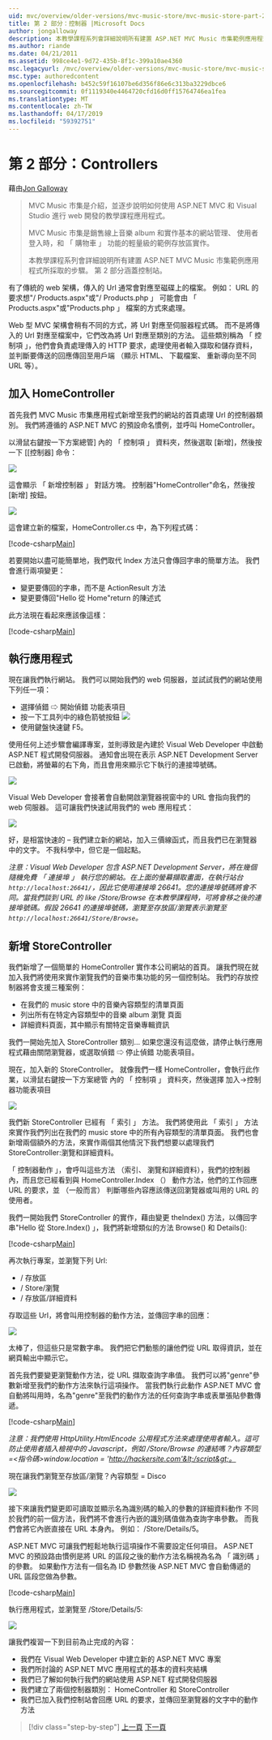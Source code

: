 ```yaml
---
uid: mvc/overview/older-versions/mvc-music-store/mvc-music-store-part-2
title: 第 2 部分：控制器 |Microsoft Docs
author: jongalloway
description: 本教學課程系列會詳細說明所有建置 ASP.NET MVC Music 市集範例應用程式所採取的步驟。 第 2 部分涵蓋控制站。
ms.author: riande
ms.date: 04/21/2011
ms.assetid: 998ce4e1-9d72-435b-8f1c-399a10ae4360
msc.legacyurl: /mvc/overview/older-versions/mvc-music-store/mvc-music-store-part-2
msc.type: authoredcontent
ms.openlocfilehash: b452c59f16107be6d356f86e6c313ba3229dbce6
ms.sourcegitcommit: 0f1119340e4464720cfd16d0ff15764746ea1fea
ms.translationtype: MT
ms.contentlocale: zh-TW
ms.lasthandoff: 04/17/2019
ms.locfileid: "59392751"
---
```

# <a name="part-2-controllers"></a>第 2 部分：Controllers

藉由[Jon Galloway](https://github.com/jongalloway)

> MVC Music 市集是介紹，並逐步說明如何使用 ASP.NET MVC 和 Visual Studio 進行 web 開發的教學課程應用程式。  
>   
> MVC Music 市集是銷售線上音樂 album 和實作基本的網站管理、 使用者登入時，和 「 購物車 」 功能的輕量級的範例存放區實作。  
>   
> 本教學課程系列會詳細說明所有建置 ASP.NET MVC Music 市集範例應用程式所採取的步驟。 第 2 部分涵蓋控制站。


有了傳統的 web 架構，傳入的 Url 通常會對應至磁碟上的檔案。 例如： URL 的要求想"/ Products.aspx"或"/ Products.php 」 可能會由 「 Products.aspx"或"Products.php 」 檔案的方式來處理。

Web 型 MVC 架構會稍有不同的方式，將 Url 對應至伺服器程式碼。 而不是將傳入的 Url 對應至檔案中，它們改為將 Url 對應至類別的方法。 這些類別稱為 「 控制項 」，他們會負責處理傳入的 HTTP 要求，處理使用者輸入擷取和儲存資料，並判斷要傳送的回應傳回至用戶端 （顯示 HTML、 下載檔案、 重新導向至不同URL 等）。

## <a name="adding-a-homecontroller"></a>加入 HomeController

首先我們 MVC Music 市集應用程式新增至我們的網站的首頁處理 Url 的控制器類別。 我們將遵循的 ASP.NET MVC 的預設命名慣例，並呼叫 HomeController。

以滑鼠右鍵按一下方案總管] 內的 「 控制項 」 資料夾，然後選取 [新增]，然後按一下 [[控制器] 命令：

![](mvc-music-store-part-2/_static/image1.jpg)

這會顯示 「 新增控制器 」 對話方塊。 控制器"HomeController"命名，然後按 [新增] 按鈕。

![](mvc-music-store-part-2/_static/image1.png)

這會建立新的檔案，HomeController.cs 中，為下列程式碼：

[!code-csharp[Main](mvc-music-store-part-2/samples/sample1.cs)]

若要開始以盡可能簡單地，我們取代 Index 方法只會傳回字串的簡單方法。 我們會進行兩項變更：

- 變更要傳回的字串，而不是 ActionResult 方法
- 變更要傳回"Hello 從 Home"return 的陳述式

此方法現在看起來應該像這樣：

[!code-csharp[Main](mvc-music-store-part-2/samples/sample2.cs)]

## <a name="running-the-application"></a>執行應用程式

現在讓我們執行網站。 我們可以開始我們的 web 伺服器，並試試我們的網站使用下列任一項：

- 選擇偵錯 ⇨ 開始偵錯 功能表項目
- 按一下工具列中的綠色箭號按鈕 ![](mvc-music-store-part-2/_static/image2.jpg)
- 使用鍵盤快速鍵 F5。

使用任何上述步驟會編譯專案，並則導致是內建於 Visual Web Developer 中啟動 ASP.NET 程式開發伺服器。 通知會出現在表示 ASP.NET Development Server 已啟動，將螢幕的右下角，而且會用來顯示它下執行的連接埠號碼。

![](mvc-music-store-part-2/_static/image2.png)

Visual Web Developer 會接著會自動開啟瀏覽器視窗中的 URL 會指向我們的 web 伺服器。 這可讓我們快速試用我們的 web 應用程式：

![](mvc-music-store-part-2/_static/image3.png)

好，是相當快速的 – 我們建立新的網站，加入三價線函式，而且我們已在瀏覽器中的文字。 不我科學中，但它是一個起點。

*注意：Visual Web Developer 包含 ASP.NET Development Server，將在幾個隨機免費 「 連接埠 」 執行您的網站。在上面的螢幕擷取畫面，在執行站台`http://localhost:26641/`，因此它使用連接埠 26641。您的連接埠號碼將會不同。當我們談到 URL 的 like /Store/Browse 在本教學課程時，可將會移之後的連接埠號碼。假設 26641 的連接埠號碼，瀏覽至存放區/瀏覽表示瀏覽至`http://localhost:26641/Store/Browse`。*

## <a name="adding-a-storecontroller"></a>新增 StoreController

我們新增了一個簡單的 HomeController 實作本公司網站的首頁。 讓我們現在就加入我們將使用來實作瀏覽我們的音樂市集功能的另一個控制站。 我們的存放控制器將會支援三種案例：

- 在我們的 music store 中的音樂內容類型的清單頁面
- 列出所有在特定內容類型中的音樂 album 瀏覽 頁面
- 詳細資料頁面，其中顯示有關特定音樂專輯資訊

我們一開始先加入 StoreController 類別... 如果您還沒有這麼做，請停止執行應用程式藉由關閉瀏覽器，或選取偵錯 ⇨ 停止偵錯 功能表項目。

現在，加入新的 StoreController。 就像我們一樣 HomeController，會執行此作業，以滑鼠右鍵按一下方案總管 內的 「 控制項 」 資料夾，然後選擇 加入-&gt;控制器功能表項目

![](mvc-music-store-part-2/_static/image4.png)

我們新 StoreController 已經有 「 索引 」 方法。 我們將使用此 「 索引 」 方法來實作我們列出在我們的 music store 中的所有內容類型的清單頁面。 我們也會新增兩個額外的方法，來實作兩個其他情況下我們想要以處理我們 StoreController:瀏覽和詳細資料。

「 控制器動作 」，會呼叫這些方法 （索引、 瀏覽和詳細資料），我們的控制器內，而且您已經看到與 HomeController.Index （） 動作方法，他們的工作回應 URL 的要求，並 （一般而言） 判斷哪些內容應該傳送回瀏覽器或叫用的 URL 的使用者。

我們一開始我們 StoreController 的實作，藉由變更 theIndex() 方法，以傳回字串"Hello 從 Store.Index() 」，我們將新增類似的方法 Browse() 和 Details():

[!code-csharp[Main](mvc-music-store-part-2/samples/sample3.cs)]

再次執行專案，並瀏覽下列 Url:

- / 存放區
- / Store/瀏覽
- / 存放區/詳細資料

存取這些 Url，將會叫用控制器的動作方法，並傳回字串的回應：

![](mvc-music-store-part-2/_static/image5.png)

太棒了，但這些只是常數字串。 我們把它們動態的讓他們從 URL 取得資訊，並在網頁輸出中顯示它。

首先我們要變更瀏覽動作方法，從 URL 擷取查詢字串值。 我們可以將"genre"參數新增至我們的動作方法來執行這項操作。 當我們執行此動作 ASP.NET MVC 會自動將叫用時，名為"genre"至我們的動作方法的任何查詢字串或表單張貼參數傳遞。

[!code-csharp[Main](mvc-music-store-part-2/samples/sample4.cs)]

*注意：我們使用 HttpUtility.HtmlEncode 公用程式方法來處理使用者輸入。這可防止使用者插入檢視中的 Javascript，例如 /Store/Browse 的連結嗎？內容類型 =&lt;指令碼&gt;window.location = 'http://hackersite.com'&lt;/script&gt;。*

現在讓我們瀏覽至存放區/瀏覽？內容類型 = Disco

![](mvc-music-store-part-2/_static/image6.png)

接下來讓我們變更即可讀取並顯示名為識別碼的輸入的參數的詳細資料動作 不同於我們的前一個方法，我們將不會進行內嵌的識別碼值做為查詢字串參數。 而我們會將它內嵌直接在 URL 本身內。 例如： /Store/Details/5。

ASP.NET MVC 可讓我們輕鬆地執行這項操作不需要設定任何項目。 ASP.NET MVC 的預設路由慣例是將 URL 的區段之後的動作方法名稱視為名為 「 識別碼 」 的參數。 如果動作方法有一個名為 ID 參數然後 ASP.NET MVC 會自動傳遞的 URL 區段您做為參數。

[!code-csharp[Main](mvc-music-store-part-2/samples/sample5.cs)]

執行應用程式，並瀏覽至 /Store/Details/5:

![](mvc-music-store-part-2/_static/image7.png)

讓我們複習一下到目前為止完成的內容：

- 我們在 Visual Web Developer 中建立新的 ASP.NET MVC 專案
- 我們所討論的 ASP.NET MVC 應用程式的基本的資料夾結構
- 我們已了解如何執行我們的網站使用 ASP.NET 程式開發伺服器
- 我們建立了兩個控制器類別： HomeController 和 StoreController
- 我們已加入我們控制站會回應 URL 的要求，並傳回至瀏覽器的文字中的動作方法


> [!div class="step-by-step"]
> [上一頁](mvc-music-store-part-1.md)
> [下一頁](mvc-music-store-part-3.md)
